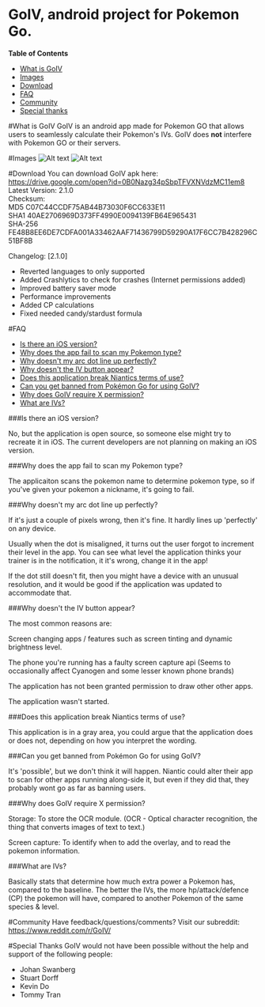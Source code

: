 GoIV, android project for Pokemon Go.
=====================

**Table of Contents**

- [What is GoIV](#what-is-goiv)
- [Images](#images)
- [Download](#download)
- [FAQ](#faq)
- [Community](#community)
- [Special thanks](#special-thanks)

#What is GoIV
GoIV is an android app made for Pokemon GO that allows users to seamlessly calculate their Pokemon's IVs. GoIV does <b>not</b> interfere with Pokemon GO or their servers.

#Images
![Alt text](https://i.imgur.com/bvRfmZV.jpg "Seamlessly Overlays an IV Button")
![Alt text](https://i.imgur.com/aNHUEVI.jpg "Seamlessly Overlays an IV Button")

#Download
You can download GoIV apk here: https://drive.google.com/open?id=0B0Nazg34pSbpTFVXNVdzMC11em8    
Latest Version: 2.1.0  
Checksum:  
MD5 C07C44CCDF75AB44B73030F6CC633E11  
SHA1 40AE2706969D373FF4990E0094139FB64E965431  
SHA-256 FE48B8EE6DE7CDFA001A33462AAF71436799D59290A17F6CC7B428296C51BF8B   

Changelog:
[2.1.0]  
* Reverted languages to only supported
* Added Crashlytics to check for crashes (Internet permissions added)
* Improved battery saver mode
* Performance improvements
* Added CP calculations
* Fixed needed candy/stardust formula


#FAQ

- [Is there an iOS version?](#is-there-an-ios-version)
- [Why does the app fail to scan my Pokemon type?](#why-does-the-app-fail-to-scan-my-pokemon-type)
- [Why doesn't my arc dot line up perfectly?](#why-doesn't-my-arc-dot-line-up-perfectly)
- [Why doesn't the IV button appear?](#why-doesn't-the-iv-button-appear)
- [Does this application break Niantics terms of use?](#does-this-application-break-niantics-terms-of-use)
- [Can you get banned from Pokémon Go for using GoIV?](#can-you-get-banned-from-pokémon-go-for-using-goivd)
- [Why does GoIV require X permission?](#why-does-goiv-require-x-permission)
- [What are IVs?](#what-are-ivs)

###Is there an iOS version?

No, but the application is open source, so someone else might try to recreate it in iOS. The current developers are not planning on making an iOS version.

###Why does the app fail to scan my Pokemon type?

The applicaiton scans the pokemon name to determine pokemon type, so if you've given your pokemon a nickname, it's going to fail.

###Why doesn't my arc dot line up perfectly?

If it's just a couple of pixels wrong, then it's fine. It hardly lines up 'perfectly' on any device.

Usually when the dot is misaligned, it turns out the user forgot to increment their level in the app. You can see what level the application thinks your trainer is in the notification, it it's wrong, change it in the app!

If the dot still doesn't fit, then you might have a device with an unusual resolution, and it would be good if the application was updated to accommodate that.

###Why doesn't the IV button appear?

The most common reasons are:

Screen changing apps / features such as screen tinting and dynamic brightness level.

The phone you're running has a faulty screen capture api (Seems to occasionally affect Cyanogen and some lesser known phone brands)

The application has not been granted permission to draw other other apps.

The application wasn't started.

###Does this application break Niantics terms of use?

This application is in a gray area, you could argue that the application does or does not, depending on how you interpret the wording.

###Can you get banned from Pokémon Go for using GoIV?

It's 'possible', but we don't think it will happen. Niantic could alter their app to scan for other apps running along-side it, but even if they did that, they probably wont go as far as banning users.

###Why does GoIV require X permission?

Storage:
To store the OCR module. (OCR - Optical character recognition, the thing that converts images of text to text.)

Screen capture:
To identify when to add the overlay, and to read the pokemon information.

###What are IVs?

Basically stats that determine how much extra power a Pokemon has, compared to the baseline. The better the IVs, the more hp/attack/defence (CP) the pokemon will have, compared to another Pokemon of the same species & level.

#Community
Have feedback/questions/comments? Visit our subreddit: https://www.reddit.com/r/GoIV/

#Special Thanks
GoIV would not have been possible without the help and support of the following people:  
 - Johan Swanberg  
 - Stuart Dorff  
 - Kevin Do  
 - Tommy Tran  
